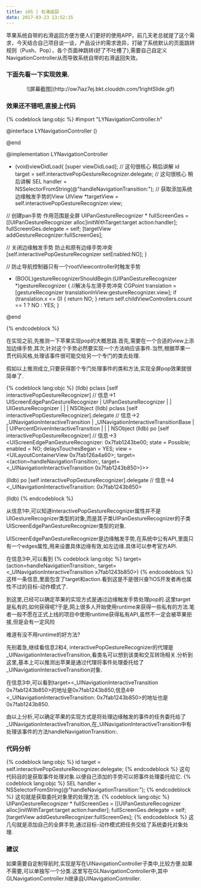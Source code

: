 ```yaml
---
title: iOS | 右滑返回
date: 2017-03-23 13:52:15
---
```

苹果系统自带的右滑返回方便方便人们更好的使用APP，前几天老总就提了这个需求，今天结合自己项目谈一谈，产品设计的需求诡异，打破了系统默认的页面跳转规则（Push、Pop），各个页面神跳转(好了不吐槽了),需要自己自定义NavigationController从而导致系统自带的右滑返回失效。

### 下面先看一下实现效果.
<div align=center>
![屏幕截图](http://ow7iaz7ej.bkt.clouddn.com/1rightSlide.gif)
</div>

### 效果还不错吧,直接上代码
{% codeblock lang:objc %}
#import "LYNavigationController.h"

@interface LYNavigationController () <UIGestureRecognizerDelegate>

@end

@implementation LYNavigationController

- (void)viewDidLoad{
[super viewDidLoad];
//  这句很核心 稍后讲解
id target = self.interactivePopGestureRecognizer.delegate;
//  这句很核心 稍后讲解
SEL handler = NSSelectorFromString(@"handleNavigationTransition:");
//  获取添加系统边缘触发手势的View
UIView *targetView = self.interactivePopGestureRecognizer.view;

//  创建pan手势 作用范围是全屏
UIPanGestureRecognizer * fullScreenGes = [[UIPanGestureRecognizer alloc]initWithTarget:target action:handler];
fullScreenGes.delegate = self;
[targetView addGestureRecognizer:fullScreenGes];

// 关闭边缘触发手势 防止和原有边缘手势冲突
[self.interactivePopGestureRecognizer setEnabled:NO];
}

//  防止导航控制器只有一个rootViewcontroller时触发手势
- (BOOL)gestureRecognizerShouldBegin:(UIPanGestureRecognizer *)gestureRecognizer {
//解决与左滑手势冲突
CGPoint translation = [gestureRecognizer translationInView:gestureRecognizer.view];
if (translation.x <= 0) {
return NO;
}
return self.childViewControllers.count == 1 ? NO : YES;
}

@end

{% endcodeblock %}

在实现之前,先推测一下苹果实现pop的大概思路.首先,需要在一个合适的view上添加边缘手势,其次,针对这个手势必然要实现一个方法响应该事件.当然,根据苹果一贯代码风格,处理该事件很可能交给另一个专门的类去处理.

假如以上推测成立,只要获得那个专门处理事件的类和方法,实现全屏pop效果就很简单了.



{% codeblock lang:objc %}
(lldb) pclass [self interactivePopGestureRecognizer]
// 信息->1
UIScreenEdgePanGestureRecognizer
| UIPanGestureRecognizer
|    | UIGestureRecognizer
|    |    | NSObject
(lldb) pclass [self interactivePopGestureRecognizer].delegate
// 信息->2
_UINavigationInteractiveTransition
| _UINavigationInteractiveTransitionBase
|    | UIPercentDrivenInteractiveTransition
|    |    | NSObject
(lldb) po [self interactivePopGestureRecognizer]
// 信息->3
<UIScreenEdgePanGestureRecognizer: 0x7fab1243be00; state = Possible; enabled = NO; delaysTouchesBegan = YES; view = <UILayoutContainerView 0x7fab126a4a60>; target= <(action=handleNavigationTransition:, target=<_UINavigationInteractiveTransition 0x7fab1243b850>)>>

(lldb) po [self interactivePopGestureRecognizer].delegate
// 信息->4
<_UINavigationInteractiveTransition: 0x7fab1243b850>

(lldb)
{% endcodeblock %}

从信息1中,可以知道interactivePopGestureRecognizer属性并不是UIGestureRecognizer类型的对象,而是其子类UIPanGestureRecognizer的子类UIScreenEdgePanGestureRecognizer类型的对象.

UIScreenEdgePanGestureRecognizer是边缘触发手势,在系统中公有API,里面只有一个edges属性,用来设置具体边缘有效,如左边缘.具体可以参考官方API.

在信息3中,可以看到
{% codeblock lang:objc %}
target= (action=handleNavigationTransition:, target=<_UINavigationInteractiveTransition x7fab1243b850>)
{% endcodeblock %}
这样一条信息,里面包含了target和action.看到这是不是很兴奋?iOS开发者再也属性不过的目标-动作模式了.

到这里,已经可以确定苹果的实现方式是通过边缘触发手势处理pop的.这里target是私有的,如何获得呢?于是,网上很多人开始使用runtime来获得一些私有的方法.笔者一般不愿在正式上线的项目中使用runtime获得私有API,虽然不一定会被苹果拒接,但是会有一定风险

难道有没不用runtime的好方法?

先别着急,继续看信息2和4, interactivePopGestureRecognizer的代理是_UINavigationInteractiveTransition,看类名可以想到该类和交互转场相关.分析到这里,基本上可以推测出苹果是通过代理将事件处理委托给了_UINavigationInteractiveTransition对象.

在信息3中,可以看到target=<_UINavigationInteractiveTransition 0x7fab1243b850>的地址是0x7fab1243b850,信息4中<_UINavigationInteractiveTransition: 0x7fab1243b850>的地址也是0x7fab1243b850.

由以上分析,可以确定苹果的实现方式是将处理边缘触发的事件的任务委托给了_UINavigationInteractiveTransition,在_UINavigationInteractiveTransition中有处理该事件的方法handleNavigationTransition:.

### 代码分析
{% codeblock lang:objc %}
id target = self.interactivePopGestureRecognizer.delegate;
{% endcodeblock %}
这句代码目的是获取事件处理对象.以便自己添加的手势可以把事件处理委托给它.
{% codeblock lang:objc %}
SEL handler = NSSelectorFromString(@"handleNavigationTransition:");
{% endcodeblock %}
这句就是获取委托对象里的处理方法.
{% codeblock lang:objc %}
UIPanGestureRecognizer * fullScreenGes = [[UIPanGestureRecognizer alloc]initWithTarget:target action:handler];
fullScreenGes.delegate = self;
[targetView addGestureRecognizer:fullScreenGes];
{% endcodeblock %}
这几句就是添加自己的全屏手势,通过目标-动作模式把任务交给了系统委托对象处理.
### 建议
如果需要自定制导航时,实现是写在UINavigationController子类中,比较方便.如果不需要,可以单独写一个分类.这里写在GLNavigationController中,其中GLNavigationController.h继承自UINavigationController.
